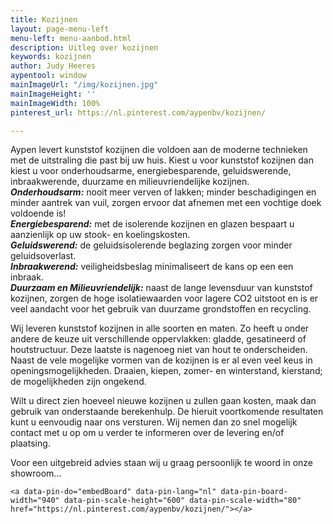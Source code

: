 ```yaml
---
title: Kozijnen
layout: page-menu-left
menu-left: menu-aanbod.html
description: Uitleg over kozijnen
keywords: kozijnen
author: Judy Heeres
aypentool: window
mainImageUrl: "/img/kozijnen.jpg"
mainImageHeight: ''
mainImageWidth: 100%
pinterest_url: https://nl.pinterest.com/aypenbv/kozijnen/

---
```

Aypen levert kunststof kozijnen die voldoen aan de moderne technieken met de uitstraling die past bij uw huis. Kiest u voor kunststof kozijnen dan kiest u voor onderhoudsarme, energiebesparende, geluidswerende, inbraakwerende, duurzame en milieuvriendelijke kozijnen.  
**_Onderhoudsarm:_** nooit meer verven of lakken; minder beschadigingen en minder aantrek van vuil, zorgen ervoor dat afnemen met een vochtige doek voldoende is!  
**_Energiebesparend:_** met de isolerende kozijnen en glazen bespaart u aanzienlijk op uw stook- en koelingskosten.  
**_Geluidswerend:_** de geluidsisolerende beglazing zorgen voor minder geluidsoverlast.  
**_Inbraakwerend:_** veiligheidsbeslag minimaliseert de kans op een een inbraak.  
**_Duurzaam en Milieuvriendelijk:_** naast de lange levensduur van kunststof kozijnen, zorgen de hoge isolatiewaarden voor lagere CO2 uitstoot en is er veel aandacht voor het gebruik van duurzame grondstoffen en recycling.

Wij leveren kunststof kozijnen in alle soorten en maten. Zo heeft u onder andere de keuze uit verschillende oppervlakken: gladde, gesatineerd of houtstructuur. Deze laatste is nagenoeg niet van hout te onderscheiden. Naast de vele mogelijke vormen van de kozijnen is er al even veel keus in openingsmogelijkheden. Draaien, kiepen, zomer- en winterstand, kierstand; de mogelijkheden zijn ongekend.

Wilt u direct zien hoeveel nieuwe kozijnen u zullen gaan kosten, maak dan gebruik van onderstaande berekenhulp. De hieruit voortkomende resultaten kunt u eenvoudig naar ons versturen. Wij nemen dan zo snel mogelijk contact met u op om u verder te informeren over de levering en/of plaatsing.

Voor een uitgebreid advies staan wij u graag persoonlijk te woord in onze showroom...

    <a data-pin-do="embedBoard" data-pin-lang="nl" data-pin-board-width="940" data-pin-scale-height="600" data-pin-scale-width="80" href="https://nl.pinterest.com/aypenbv/kozijnen/"></a>

    